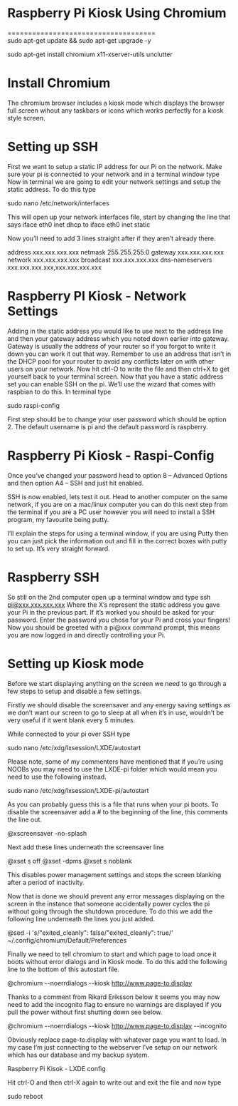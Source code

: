# Raspberry Pi Kiosk Using Chromium
==================================== 
<br>
sudo apt-get update && sudo apt-get upgrade -y

sudo apt-get install chromium x11-xserver-utils unclutter

Install Chromium
================
The chromium browser includes a kiosk mode which displays the browser full screen wihout any taskbars or icons which works perfectly for a kiosk style screen.

Setting up SSH
==============
First we want to setup a static IP address for our Pi on the network. Make sure your pi is connected to your network and in a terminal window type
Now in terminal we are going to edit your network settings and setup the static address. To do this type

sudo nano /etc/network/interfaces

This will open up your network interfaces file, start by changing the line that says
iface eth0 inet dhcp to iface eth0 inet static

Now you’ll need to add 3 lines straight after if they aren’t already there.

address xxx.xxx.xxx.xxx
netmask 255.255.255.0
gateway xxx.xxx.xxx.xxx
network xxx.xxx.xxx.xxx
broadcast xxx.xxx.xxx.xxx
dns-nameservers xxx.xxx.xxx.xxx,xxx.xxx.xxx.xxx

Raspberry PI Kiosk - Network Settings
=====================================
Adding in the static address you would like to use next to the address line and then your gateway address which you noted down earlier into gateway. Gateway is usually the address of your router so if you forgot to write it down you can work it out that way. Remember to use an address that isn’t in the DHCP pool for your router to avoid any conflicts later on with other users on your network. Now hit ctrl-O to write the file and then ctrl+X to get yourself back to your terminal screen.
Now that you have a static address set you can enable SSH on the pi. We’ll use the wizard that comes with raspbian to do this.
In terminal type

sudo raspi-config

First step should be to change your user password which should be option 2. The default username is pi and the default password is raspberry.

Raspberry Pi Kiosk - Raspi-Config
=================================

Once you’ve changed your password head to option 8 – Advanced Options and then option A4 – SSH and just hit enabled.

SSH is now enabled, lets test it out. Head to another computer on the same network, if you are on a mac/linux computer you can do this next step from the terminal if you are a PC user however you will need to install a SSH program, my favourite being putty.

I’ll explain the steps for using a terminal window, if you are using Putty then you can just pick the information out and fill in the correct boxes with putty to set up. It’s very straight forward.

Raspberry SSH 
=============
So still on the 2nd computer open up a terminal window and type
ssh pi@xxx.xxx.xxx.xxx
Where the X’s represent the static address you gave your Pi in the previous part. If it’s worked you should be asked for your password. Enter the password you chose for your Pi and cross your fingers!
Now you should be greeted with a pi@xxx command prompt, this means you are now logged in and directly controlling your Pi.

Setting up Kiosk mode
=====================
Before we start displaying anything on the screen we need to go through a few steps to setup and disable a few settings.

Firstly we should disable the screensaver and any energy saving settings as we don’t want our screen to go to sleep at all when it’s in use, wouldn’t be very useful if it went blank every 5 minutes.

While connected to your pi over SSH type

sudo nano /etc/xdg/lxsession/LXDE/autostart

Please note, some of my commenters have mentioned that if you’re using NOOBs you may need to use the LXDE-pi folder which would mean you need to use the following instead.

sudo nano /etc/xdg/lxsession/LXDE-pi/autostart

As you can probably guess this is a file that runs when your pi boots.
To disable the screensaver add a # to the beginning of the line, this comments the line out.

@xscreensaver -no-splash

Next add these lines underneath the screensaver line

@xset s off
@xset -dpms
@xset s noblank

This disables power management settings and stops the screen blanking after a period of inactivity.

Now that is done we should prevent any error messages displaying on the screen in the instance that someone accidentally power cycles the pi without going through the shutdown procedure. To do this we add the following line underneath the lines you just added.

@sed -i 's/"exited_cleanly": false/"exited_cleanly": true/' ~/.config/chromium/Default/Preferences

Finally we need to tell chromium to start and which page to load once it boots without error dialogs and in Kiosk mode. To do this add the following line to the bottom of this autostart file.

@chromium --noerrdialogs --kiosk http://www.page-to.display

Thanks to a comment from Rikard Eriksson below it seems you may now need to add the incognito flag to ensure no warnings are displayed if you pull the power without first shutting down see below.


@chromium --noerrdialogs --kiosk http://www.page-to.display --incognito

Obviously replace page-to.display with whatever page you want to load. In my case I’m just connecting to the webserver I’ve setup on our network which has our database and my backup system.

Raspberry Pi Kisok - LXDE config

Hit ctrl-O and then ctrl-X again to write out and exit the file and now type

sudo reboot
